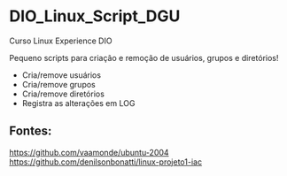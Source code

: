 # DIO_Linux_Script_DGU
Curso Linux Experience DIO

Pequeno scripts para criação e remoção de usuários, grupos e diretórios!

- Cria/remove usuários
- Cria/remove grupos
- Cria/remove diretórios
- Registra as alterações em LOG


## Fontes:
https://github.com/vaamonde/ubuntu-2004 \
https://github.com/denilsonbonatti/linux-projeto1-iac
